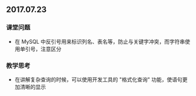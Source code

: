 ## 2017.07.23

### 课堂问题

 - 在 MySQL 中反引号用来标识列名、表名等，防止与关键字冲突，而字符串使用单引号，注意区分

### 教学思考

 - 在讲解复杂查询的时候，可以使用开发工具的 "格式化查询" 功能，使语句更加清晰的显示